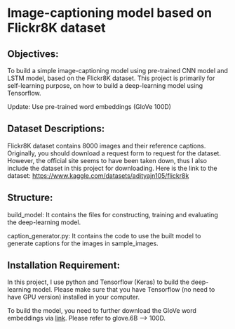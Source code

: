 # Image-captioning model based on Flickr8K dataset

## Objectives:
To build a simple image-captioning model using pre-trained CNN model and LSTM model, based on the Flickr8K dataset. This project is primarily for self-learning purpose, on how to build a deep-learning model using Tensorflow.

Update: Use pre-trained word embeddings (GloVe 100D)

## Dataset Descriptions:
Flickr8K dataset contains 8000 images and their reference captions. Originally, you should download a request form to request for the dataset. However, the official site seems to have been taken down, thus I also include the dataset in this project for downloading. Here is the link to the dataset: https://www.kaggle.com/datasets/adityajn105/flickr8k

## Structure:
build_model: It contains the files for constructing, training and evaluating the deep-learning model.

caption_generator.py: It contains the code to use the built model to generate captions for the images in sample_images.

## Installation Requirement:
In this project, I use python and Tensorflow (Keras) to build the deep-learning model. Please make sure that you have Tensorflow (no need to have GPU version) installed in your computer.

To build the model, you need to further download the GloVe word embeddings via [link](https://nlp.stanford.edu/projects/glove/). Please refer to glove.6B --> 100D.


